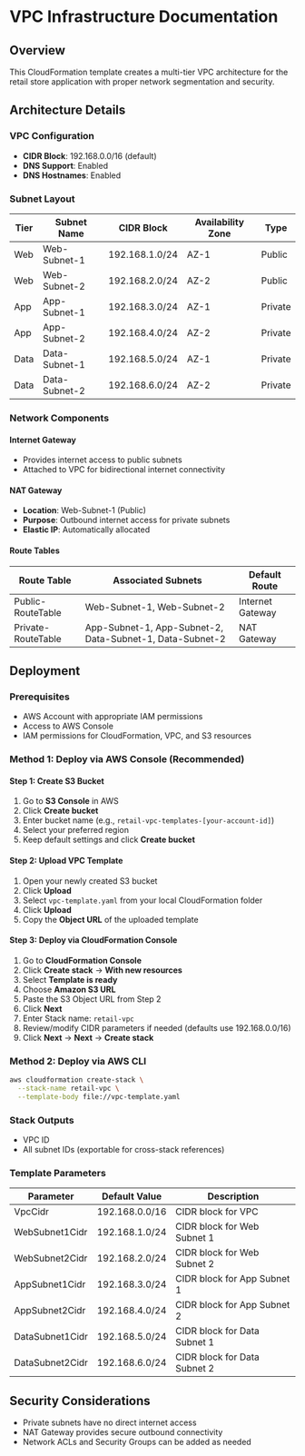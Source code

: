 # VPC Infrastructure Documentation

## Overview
This CloudFormation template creates a multi-tier VPC architecture for the retail store application with proper network segmentation and security.

## Architecture Details

### VPC Configuration
- **CIDR Block**: 192.168.0.0/16 (default)
- **DNS Support**: Enabled
- **DNS Hostnames**: Enabled

### Subnet Layout

| Tier | Subnet Name | CIDR Block | Availability Zone | Type |
|------|-------------|------------|-------------------|------|
| Web  | Web-Subnet-1 | 192.168.1.0/24 | AZ-1 | Public |
| Web  | Web-Subnet-2 | 192.168.2.0/24 | AZ-2 | Public |
| App  | App-Subnet-1 | 192.168.3.0/24 | AZ-1 | Private |
| App  | App-Subnet-2 | 192.168.4.0/24 | AZ-2 | Private |
| Data | Data-Subnet-1 | 192.168.5.0/24 | AZ-1 | Private |
| Data | Data-Subnet-2 | 192.168.6.0/24 | AZ-2 | Private |

### Network Components

#### Internet Gateway
- Provides internet access to public subnets
- Attached to VPC for bidirectional internet connectivity

#### NAT Gateway
- **Location**: Web-Subnet-1 (Public)
- **Purpose**: Outbound internet access for private subnets
- **Elastic IP**: Automatically allocated

#### Route Tables

| Route Table | Associated Subnets | Default Route |
|-------------|-------------------|---------------|
| Public-RouteTable | Web-Subnet-1, Web-Subnet-2 | Internet Gateway |
| Private-RouteTable | App-Subnet-1, App-Subnet-2, Data-Subnet-1, Data-Subnet-2 | NAT Gateway |

## Deployment

### Prerequisites
- AWS Account with appropriate IAM permissions
- Access to AWS Console
- IAM permissions for CloudFormation, VPC, and S3 resources

### Method 1: Deploy via AWS Console (Recommended)

#### Step 1: Create S3 Bucket
1. Go to **S3 Console** in AWS
2. Click **Create bucket**
3. Enter bucket name (e.g., `retail-vpc-templates-[your-account-id]`)
4. Select your preferred region
5. Keep default settings and click **Create bucket**

#### Step 2: Upload VPC Template
1. Open your newly created S3 bucket
2. Click **Upload**
3. Select `vpc-template.yaml` from your local CloudFormation folder
4. Click **Upload**
5. Copy the **Object URL** of the uploaded template

#### Step 3: Deploy via CloudFormation Console
1. Go to **CloudFormation Console**
2. Click **Create stack** → **With new resources**
3. Select **Template is ready**
4. Choose **Amazon S3 URL**
5. Paste the S3 Object URL from Step 2
6. Click **Next**
7. Enter Stack name: `retail-vpc`
8. Review/modify CIDR parameters if needed (defaults use 192.168.0.0/16)
9. Click **Next** → **Next** → **Create stack**

### Method 2: Deploy via AWS CLI
```bash
aws cloudformation create-stack \
  --stack-name retail-vpc \
  --template-body file://vpc-template.yaml
```

### Stack Outputs
- VPC ID
- All subnet IDs (exportable for cross-stack references)

### Template Parameters
| Parameter | Default Value | Description |
|-----------|---------------|-------------|
| VpcCidr | 192.168.0.0/16 | CIDR block for VPC |
| WebSubnet1Cidr | 192.168.1.0/24 | CIDR block for Web Subnet 1 |
| WebSubnet2Cidr | 192.168.2.0/24 | CIDR block for Web Subnet 2 |
| AppSubnet1Cidr | 192.168.3.0/24 | CIDR block for App Subnet 1 |
| AppSubnet2Cidr | 192.168.4.0/24 | CIDR block for App Subnet 2 |
| DataSubnet1Cidr | 192.168.5.0/24 | CIDR block for Data Subnet 1 |
| DataSubnet2Cidr | 192.168.6.0/24 | CIDR block for Data Subnet 2 |

## Security Considerations
- Private subnets have no direct internet access
- NAT Gateway provides secure outbound connectivity
- Network ACLs and Security Groups can be added as needed